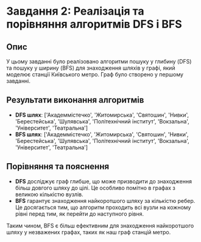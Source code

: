 
# Завдання 2: Реалізація та порівняння алгоритмів DFS і BFS

## Опис
У цьому завданні було реалізовано алгоритми пошуку у глибину (DFS) та пошуку у ширину (BFS) для знаходження шляхів у графі, який моделює станції Київського метро. Граф було створено у першому завданні.

## Результати виконання алгоритмів

- **DFS шлях**: ['Академмістечко', 'Житомирська', 'Святошин', 'Нивки', 'Берестейська', 'Шулявська', 'Політехнічний інститут', 'Вокзальна', 'Університет', 'Театральна']
- **BFS шлях**: ['Академмістечко', 'Житомирська', 'Святошин', 'Нивки', 'Берестейська', 'Шулявська', 'Політехнічний інститут', 'Вокзальна', 'Університет', 'Театральна']

## Порівняння та пояснення

- **DFS** досліджує граф глибше, що може призводити до знаходження більш довгого шляху до цілі. Це особливо помітно в графах з великою кількістю вузлів.
- **BFS** гарантує знаходження найкоротшого шляху за кількістю ребер. Це досягається тим, що алгоритм проходить всі вузли на кожному рівні перед тим, як перейти до наступного рівня.

Таким чином, BFS є більш ефективним для знаходження найкоротшого шляху у незважених графах, таких як наш граф станцій метро.
